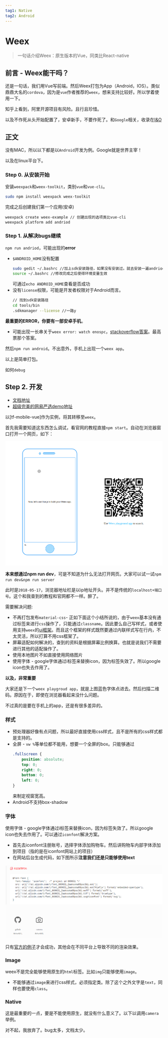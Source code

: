 ```yaml
---
tag1: Native
tag2: Android
---
```

# Weex
> 一句话介绍Weex：原生版本的Vue，同类比React-native

## 前言 - Weex能干吗？

还是一句话，我们用Vue写前端。然后Weex打包为App（Android，IOS）。类似鼎鼎大名的`cordova`，因为是`vue`作者推荐的`weex`，想来支持比较好。所以学着使用一下。

知乎上看到，阿里开源项目有风险。且行且珍惜。

以及不作死从头开始配置了，安卓新手，不要作死了。和`Google`相关，收录在[I&O]()

## 正文

没有MAC，所以以下都是以`Android`开发为例。Google就是世界主宰！

以及在linux平台下。

### Step 0. 从安装开始

安装`weexpack`和`weex-toolkit`，类别`vue`和`vue-cli`。

```bash
sudo npm install weexpack weex-toolkit
```

完成之后创建我们第一个应用(安卓)

```
weexpack create weex-example // 创建出现的选项类比vue-cli
weexpack platform add andriod
```

### Step 1. 从解决bugs继续

`npm run andriod`，可能出现的**error**

* `$ANDROID_HOME`没有配置
    ```bash
    sudo gedit ~/.bashrc //加上sdk安装路径，如果没有安装过。就去安装一遍andriod studio，然后找到sdk安装路径。这步骤省不掉。
    source ~/.bashrc //修改完成之后使得环境变量生效
    ```
    可通过`echo ANDROID_HOME`查看是否成功
* 没有`license`权限，可能是开发者权限对于Android而言。
    ```bash
    // 找到sdk安装路径
    cd tools/bin
    .sdkmanager --license //一路y
    ```

**最重要的ERROR，你要有一部安卓手机**。

* 可能出现一长串关于`weex error: watch enospc`，[stackoverflow答案](https://stackoverflow.com/questions/16748737/grunt-watch-error-waiting-fatal-error-watch-enospc)。最高票那个答案。

然后`npm run android`。不出意外，手机上出现一个`weex app`。

以上是简单打包。

如何`debug`

## Step 2. 开发

* [文档地址](http://weex.apache.org/cn/references/components/image.html)
* [超级完美的网易严选demo地址](https://github.com/zwwill/yanxuan-weex-demo)

以[tf-mobile-vue]作为实例，将其转移至`weex`。

首先我需要知道这东西怎么调试，看官网的教程直接`npm start`。自动在浏览器窗口打开一个网页，如下：

![npm-start](https://raw.githubusercontent.com/JiangWeixian/articles/master/I%26O/img/weex-preview.png)

**本来想通过npm run dev**，可是不知道为什么无法打开网页。大家可以试一试`npm run dev&npm run server`

此时是`2018-05-17`，浏览器地址栏是以ip地址开头。并不是传统的`localhost+端口号`。这个和我查到的教程和官网都不一样。醉了。

需要解决问题:

* 不再打包发布`material-css`- 正如下面这个小结所说的，由于`weex`基本没有通过标签来进行`css`操作了，只能通过`classname`。因此要么自己写样式，或者使用支持`weex`的[ui框架](https://github.com/alibaba/weex-ui)。而且这个框架的样式既然要通过内联样式写在行内，不太灵活，所以打算不用css框架了。
* 屏幕适配如何解决的，查到的资料是根据屏幕比例换算。也就是说我们不需要进行其他的适配操作了。
* 使用本地图片不如直接使用网络图片
* 使用字体 - google字体通过i标签来替换icon，因为标签失效了。所以google icon也失去作用了。

**以及，非常重要**

大家还是下一个`weex playgroud app`，就是上图蓝色字体点进去。然后扫描二维码。原因在于，即使在浏览器看起来没什么问题。

不过真的是要在手机上的app，还是有很多差异的。

### 样式

* 预处理器好像有点问题，所以最好直接使用css样式，且不是所有的css样式都是支持的。
* 全屏 - `vw %`等单位都不能用，想要一个全屏的box。只能够通过
    ```css
    .fullscreen {
        position: absolute;
        top: 0;
        right: 0;
        bottom: 0;
        left: 0;
    }
    ```
    来制定视窗宽高。
* Android不支持box-shadow    

### 字体

使用字体 - google字体通过i标签来替换icon，因为标签失效了。所以google icon也失去作用了。可以通过`iconfont`解决方案。

* 首先去iconfont注册账号，选择字体添加购物车。然后讲购物车内部字体添加到项目（指的是在iconfont网站上的项目）
* 在网站后台生成代码，如下图所示**注意我们还是只能够使用text**

![iconfont](https://github.com/JiangWeixian/articles/blob/master/I&O/img/iconfont.png?raw=true)

只有[官方的例子](https://github.com/apache/incubator-weex/blob/master/examples/vue/iconfont.vue)才会成功，其他会在不同平台上导致不同的渲染效果。

### Image

weex不是完全能够使用原生的`html`标签。比如`img`只能够使用`image`。

* 不能够通过`image`来进行css样式，必须指定类。除了这个之外文字是`text`，同样也要使用`class`。

### Native

这是最重要的一点，要是不能使用原生，就没有什么意义了。以下以调用`camera`举例。


对不起，我放弃了。bug太多，文档太少。


